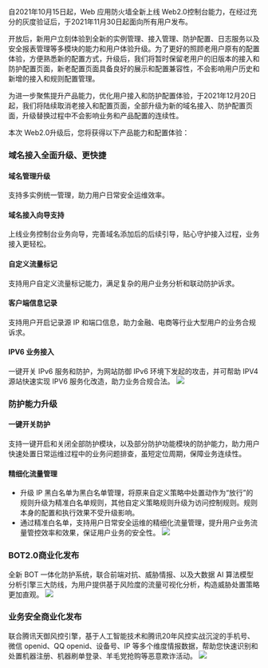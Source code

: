 自2021年10月15日起，Web 应用防火墙全新上线 Web2.0控制台能力，在经过充分的灰度验证后，于2021年11月30日起面向所有用户发布。

开放后，新用户立刻体验到全新的实例管理、接入管理、防护配置、日志服务以及安全报表管理等多模块的能力和用户体验升级。为了更好的照顾老用户原有的配置体验，方便熟悉新的配置方式，升级后，我们将暂时保留老用户的旧版本的接入和防护配置页面，新老配置页面具备良好的展示和配置兼容性，不会影响用户历史和新增的接入和规则配置管理。

为进一步聚焦提升产品能力，优化用户接入和防护配置体验，于2021年12月20日起，我们将陆续取消老接入和配置页面，全部升级为新的域名接入、防护配置页面，升级替换过程中不会影响业务和产品配置的连续性。

本次 Web2.0升级后，您将获得以下产品能力和配置体验：

### 域名接入全面升级、更快捷
#### 域名管理升级
支持多实例统一管理，助力用户日常安全运维效率。
#### 域名接入向导支持
上线业务控制台业务向导，完善域名添加后的后续引导，贴心守护接入过程，业务接入更轻松。
#### 自定义流量标记
支持用户自定义流量标记能力，满足复杂的用户业务分析和联动防护诉求。
#### 客户端信息记录
支持用户开启记录源 IP 和端口信息，助力金融、电商等行业大型用户的业务合规诉求。
#### IPV6 业务接入
一键开关 IPv6 服务和防护，为网站防御 IPv6 环境下发起的攻击，并可帮助 IPV4 源站快速实现 IPV6 服务化改造，助力业务合规合法。
![](https://qcloudimg.tencent-cloud.cn/raw/efa00ab0512869d27a15f654090f1df8.png)

### 防护能力升级
#### 一键开关防护
支持一键开启和关闭全部防护模块，以及部分防护功能模块的防护能力，助力用户快速处置日常运维过程中的业务问题排查，虽短定位周期，保障业务连续性。
#### 精细化流量管理 
- 升级 IP 黑白名单为黑白名单管理，将原来自定义策略中处置动作为“放行”的规则升级为精准白名单规则，其他自定义策略规则升级为访问控制规则。规则本身的配置和执行效果不受升级影响。
- 通过精准白名单，支持用户日常安全运维的精细化流量管理，提升用户业务流量管控效率和效果，保证用户业务的安全性。
![](https://qcloudimg.tencent-cloud.cn/raw/d35d630c8170c2170132847b54c59718.png)

### BOT2.0商业化发布
全新 BOT 一体化防护系统，联合前端对抗、威胁情报、以及大数据 AI 算法模型分析引擎三大防线，为用户提供基于风险度的流量可视化分析，构造威胁处置策略更加直观。
![](https://qcloudimg.tencent-cloud.cn/raw/5bacd482e2d4ae0fb05d27744ca0ae01.png)

### 业务安全商业化发布
联合腾讯天御风控引擎，基于人工智能技术和腾讯20年风控实战沉淀的手机号、微信 openid、QQ openid、设备号、IP 等多个维度情报数据，帮助您快速识别和处置机器注册、机器刷单登录、羊毛党抢购等恶意欺诈活动。
![](https://qcloudimg.tencent-cloud.cn/raw/b5554a826083c8c0325a3e0eedfb351d.png)

